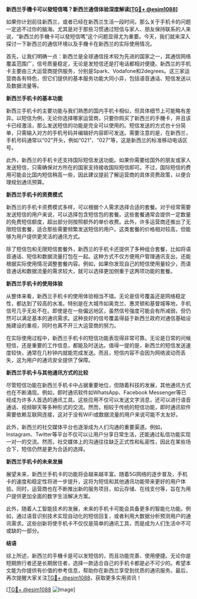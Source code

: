 **新西兰手機卡可以發短信嗎？新西兰通信体验深度解读[[TG💪+ @esim1088](https://t.me/s/esim1088)]**

如果你计划前往新西兰，或者已经在新西兰生活一段时间，那么关于手机卡的问题一定逃不过你的脑海。尤其是对于那些习惯通过短信与家人、朋友保持联系的人来说，“新西兰的手機卡可以發短信嗎”这个问题显得尤为重要。今天，我们就来深入探讨一下新西兰的通信环境以及手機卡在新西兰的实际使用情况。

首先，让我们明确一点：新西兰是全球通信技术较为先进的国家之一，其通信网络覆盖范围广，信号质量稳定，无论是发短信还是打电话都相对便捷。新西兰的手机卡主要由三大运营商提供服务，分别是Spark、Vodafone和2degrees。这三家运营商各有特色，但它们提供的基本服务功能大同小异，包括语音通话、短信发送以及数据流量等。

**新西兰手机卡的基本功能**

新西兰手机卡的主要功能与我们熟悉的国内手机卡相似，但具体细节上可能略有差异。以短信为例，无论你选择哪家运营商，只要你购买了新西兰的手機卡，并且该卡已经激活，那么发送短信的功能是完全可以使用的。短信发送的方式也十分简单，只需输入对方的手机号码并编辑好内容即可发送。需要注意的是，在新西兰，手机号码通常以“02”开头，例如“021”、“027”等，这是新西兰的标准移动电话区号。

此外，新西兰的手机卡还支持国际短信发送功能。如果你需要给国外的朋友或家人发送短信，只需确保对方所在的国家支持接收国际短信即可。不过，国际短信的费用可能会比国内短信稍高一些，因此建议提前了解运营商的具体资费政策，以便合理规划通讯预算。

**新西兰手机卡的资费模式**

新西兰的手机卡资费模式多样，可以根据个人需求选择合适的套餐。对于经常需要发送短信的用户来说，可以选择包含短信包的套餐。这些套餐通常会提供一定数量的免费短信额度，超出部分则按照额外的单价收费。此外，许多运营商还推出了无限短信套餐，适合那些需要频繁发送短信的用户。这类套餐的价格相对较高，但能够为用户提供更灵活的通讯方式。

除了短信包和无限短信套餐外，新西兰的手机卡还提供了多种组合套餐，比如将语音通话、短信和数据流量打包在一起。这种方式不仅方便用户管理通讯支出，还能根据实际使用情况调整套餐内容。例如，如果你发现自己的短信使用量较少，而语音通话和数据流量的需求较大，就可以选择更加侧重于这两项功能的套餐。

**新西兰手机卡的使用体验**

从整体来看，新西兰手机卡的使用体验相当不错。无论是信号覆盖还是网络稳定性，都达到了较高的水准。特别是在大城市如奥克兰、惠灵顿和基督城等地，手机信号几乎无处不在。即使是在一些偏远地区，虽然信号强度可能会有所减弱，但仍然可以满足基本的通讯需求。这种良好的信号覆盖得益于新西兰政府对通信基础设施建设的重视，同时也离不开三大运营商的努力。

在实际使用过程中，新西兰手机卡的短信功能表现得非常可靠。无论是日常的问候短信，还是重要的工作信息，都能及时送达。值得一提的是，新西兰的短信发送速度较快，通常在几秒钟内就能完成发送。而且，短信内容不会因为网络波动而丢失，这为用户的通讯安全提供了保障。

**新西兰手机卡与其他通讯方式的比较**

尽管短信功能在新西兰手机卡中占据重要地位，但随着科技的发展，其他通讯方式也在不断涌现。例如，即时通讯软件如WhatsApp、Facebook Messenger等已经成为许多人首选的通讯工具。这些应用不仅可以发送文字消息，还可以进行语音通话、视频聊天等多种形式的交流。然而，相较于传统的短信功能，即时通讯软件需要依赖互联网连接，这对于没有WiFi或数据流量的用户来说可能不太友好。

此外，新西兰的社交媒体平台也逐渐成为人们沟通的重要渠道。例如，Instagram、Twitter等平台不仅可以让用户分享日常生活，还能通过私信功能实现一对一的交流。然而，社交媒体上的沟通往往缺乏正式性和私密性，因此在某些场合下，短信仍然是更为合适的选择。

**新西兰手机卡的未来发展**

展望未来，新西兰手机卡的功能将会越来越丰富。随着5G网络的逐步普及，手机卡的速度和稳定性将进一步提升，这将为短信和其他通讯功能带来更好的用户体验。同时，运营商也在不断推出新的服务项目，如云存储、在线支付等，旨在为用户提供更加全面的数字生活解决方案。

此外，随着人工智能技术的发展，未来的手机卡可能会具备更多的智能化功能。例如，通过语音识别技术实现自动化的短信回复，或者利用大数据分析预测用户的通讯需求。这些创新将使手机卡不仅仅是简单的通讯工具，而是成为人们生活中不可或缺的一部分。

**结语**

综上所述，新西兰的手機卡是可以发短信的，而且功能完善、使用便捷。无论你是短期旅行者还是长期居住者，选择一款适合自己的手机卡都是必不可少的。希望本文能为你提供有价值的参考信息，帮助你在新西兰享受到优质的通讯服务。最后，再次提醒大家关注[TG💪+ @esim1088](https://t.me/s/esim1088)，获取更多实用资讯！

[[TG💪+ @esim1088](https://t.me/s/esim1088) ![Image](https://i.postimg.cc/4NQfJmqS/Snipaste-2025-05-13-00-14-12.png)]